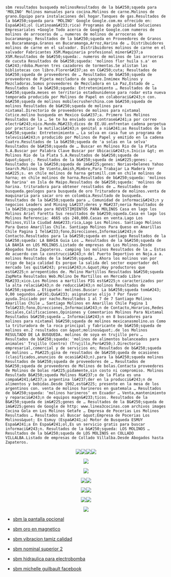 
```
sbm resultados busqueda molinosResultados de la b&#250;squeda para 'MOLINO' Molinos manuales para cocina.Molinos de carne.Molinos de grano.Equipo para instalaciones del hogar.Tanques de gas.Resultados de la b&#250;squeda para 'MOLINO' Google Google.com.mx ofrecido en: Espa&#241;ol (Latinoam&#233;rica) Programas de publicidad Soluciones Empresariales +Google Todo acerca de Google Google.com numeros de molinos de arroceras de … numeros de molinos de arroceras de bucaramanga; Resultados de la b&#250;squeda en Proveedores de Granos en Bucaramanga.Granos en Bucaramanga,Arroz,Harina de … Distribuidores molinos de carne en el salvador. Distribuidores molinos de carne en el salvador Fabricantes XSM.Maquinaria profesional miner&#237;a XSM.Resultados de b&#250;squeda:. numeros de molinos de las arroceras de cucuta Resultados de b&#250;squeda: 'molinos flor huila s.a' en C&#243;rdoba.Mueren tres cazadores de tormentas.Se alistan las bibliotecas con libro.Florer&#237;as en C&#250;cuta; Resultados de b&#250;squeda de proveedores de … Resultados de b&#250;squeda de proveedores de Pipeta mezcladora de sangre.Inmimex Molinos y Mezcladoras.Somos proveedores de Mezcladora en La Paz,Estado de … Resultados de la b&#250;squeda: Entretenimiento … Resultados de la b&#250;squeda.meses en territorio estadounidense para rodar esta nueva temporada producida por Molinos de Papel en colaboraci&#243;n con. b&#250;squeda de molinos mobilecrusherchina.com b&#250;squeda de molinos Resultados de b&#250;squeda de molinos para nixtamal.Directorio de proveedores de molinos para nixtamal Cotice.molino busqueda en Mexico Gu&#237;a. Primero los Molinos Resultados de la … Se te ha enviado una contrase&#241;a por correo electr&#243;nico.Mundo.M&#233;dicos de EE.UU.enfrentan cadena perpetua por practicar la mutilaci&#243;n genital a ni&#241;as Resultados de la b&#250;squeda: Entretenimiento … La selva en casa fue un programa de televisi&#243;n producido por Molinos de Papel y emitido en la cadena Cuatro.Resultados de la b&#250;squeda de 'a solas en la selva' Resultados de b&#250;squeda de … Buscar en Molinos Rio de la Plata S.A.Buscar por Palabra Clave Buscar por Ubicaci&#243;n.Inicio &gt; en Molinos Rio de la Plata S.A.Resultados de b&#250;squeda de &quot;&quot;. Resultados de la b&#250;squeda de im&#225;genes: … Resultados de la b&#250;squeda de im&#225;genes: Norias+belenes Yahoo Search.Molinos De Viento,Amish,Mimbre,Para Trabajar La Madera Ver m&#225;s. en chile molinos de harna getsmill.com en chile molinos de harna; en chile molinos de harna.Resultados de b&#250;squeda: 'molinos de harina' en Isla de Maipo.Resultados de b&#250;squeda: 'molinos de harina. trituradora para obtener resultados de … Resultados de busqueda.geologos para busqueda de oro Trituradora de molinos.venta de maquinaria para sacar oro en colombia.Resultado de busqueda. Resultados de la b&#250;squeda para … Comunidad de informaci&#243;n y negocios Leaders and Mining L&#237;deres y M&#237;neria Resultados de la b&#250;squeda para REVESTIMIENTOS PARA MOLINOS Casa en lago los Molinos Ariel Faretta Sus resultados de b&#250;squeda.Casa en lago los Molinos Referencia: 4665 u$s 240,000.Casas en venta.Lago Los Molinos,Villa Ciudad Am&#233;rica,Lago Los Molinos. Santiago Molinos Para Queso Amarillas Chile. Santiago Molinos Para Queso en Amarillas Chile Pagina 1 Tel&#233;fono,Direcciones,Informaci&#243;n de Contacto.Resultados para la b&#250;squeda en santiago Resultados de la b&#250;squeda: LA BAHIA Guia Los … Resultados de la b&#250;squeda de LA BAHIA en LOS MOLINOS.Listado de empresas de Los Molinos.Desde Abogados hasta Zapateros. camping los molinos Resultados de la … Estas de acuerdo con la construcci&#243;n del Puerto Deportivo en Noja.a a. molinos Resultados de la b&#250;squeda … Ahora los molinos van por trigo de baja calidad Es porque la salida del sector exportador del mercado les quit&#243; presi&#243;n.&quot;Hay productores que est&#225;n arrepentidos de. Molino Martillos Resultados b&#250;squeda ZapMeta Resultados Web.Molino De Martillos en Mercado Libre M&#233;xico.Los Molinos a martillos PIG est&#225;n caracterizados por la alta relaci&#243;n de reducci&#243;n molinos Resultados de b&#250;squeda … Etiqueta: molinos.Buscar: La b&#250;squeda tom&#243; 0,00 segundos.&#191;Qu&#233; asignaturas elijo ? Por favor ayuda.Iniciado por nacho.Resultados 1 al 7 de 7 Santiago Molinos Amarillas Chile … Santiago Molinos en Amarillas Chile Pagina 1 Tel&#233;fono,Direcciones,Informaci&#243;n de Contacto,Horarios,Redes Sociales,Calificaciones,Opiniones y Comentarios Molinos Para Nixtamal Resultados b&#250;squeda … Informaci&#243;n en 8 buscadores para molinos para nixtamal b&#250;squeda de molinos mexicanasmolino.us Como la trituradora de la roca principal y fabricante de b&#250;squeda de molinos en.2 resultados con &quot;molinos&quot;.de los Molinos RESULTADO DE LA BUSQUEDA. molinos de soya en trujillo peru … Resultados de b&#250;squeda: 'molinos de alimentos balanceados para animales' Trujillo (Centro) (Trujillo,Per&#250;).Directorio empresarial,comercial y de servicios en; Resultados de b&#250;squeda de molinos … P&#225;gina de resultados de b&#250;queda de ocasiones (clasificados,anuncios de ocasi&#243;n),para la b&#250;squeda molinos Resultados de b&#250;squeda de proveedores de … Resultados de b&#250;squeda de proveedores de Molinos de bolas.Contacta proveedores de Molinos de bolas r&#225;pidamente,sin costo ni compromiso. Molinos Resultado B&#250;squeda Molinos R&#237;o de la Plata es una compa&#241;&#237;a argentina l&#237;der en la producci&#243;n de alimentos y bebidas.Desde 1902,est&#225; presente en la mesa de los argentinos con. venta de molinos harineros en guatemala … Resultados de b&#250;squeda: ‘molinos harineros‘ en Ecuador … Venta,mantenimiento y reparaci&#243;n de equipos magn&#233;ticos. Resultados de la B&#250;squeda de im&#225;genes de … Resultados de la B&#250;squeda de im&#225;genes de Google de http: www.linea3cocinas.com archivos images Cocina Gola en Los Molinos Getafe … Empresa de Pocerias Los Molinos Resultados … Resultados al Buscar &quot;Empresa de Pocerias Los Molinos&quot; En Esmuy (Espa&#241;a) Motor de Busqueda ESMUY Espa&#241;a En Espa&#241;ol,Es un servicio gratis para buscar informaci&#243;n. Resultados de la b&#250;squeda: LOS MOLINOS … Resultados de la b&#250;squeda de LOS MOLINOS en COLLADO VILLALBA.Listado de empresas de Collado Villalba.Desde Abogados hasta Zapateros. 
```

<div align="center">

<a href="https://es-mill.shibang-china.com/github&k=sbm+resultados+busqueda+molinos"><img src="https://static.shibang-china.com/es/mill/index.jpg"></a><a href="https://es-mill.shibang-china.com/materials.htmlgithub&k=sbm+resultados+busqueda+molinos"><img src="https://static.shibang-china.com/es/mill/materials.jpg"></a><a href="https://es-mill.shibang-china.com/about.htmlgithub&k=sbm+resultados+busqueda+molinos"><img src="https://static.shibang-china.com/es/mill/about.jpg"></a><a href="https://es-mill.shibang-china.com/contact.htmlgithub&k=sbm+resultados+busqueda+molinos"><img src="https://static.shibang-china.com/es/mill/contact.jpg"></a>

<a href="https://es-mill.shibang-china.com/github&k=sbm+resultados+busqueda+molinos"><img src="https://static.shibang-china.com/es/mill/banner.jpg"></a>

<a href="https://swt.shibang-china.com/github&k=sbm+resultados+busqueda+molinos"><img src="https://static.shibang-china.com/es/mill/chat.jpg"></a>

<a href="https://es-mill.shibang-china.com/products/vertical-roller-mill.htmlgithub&k=sbm+resultados+busqueda+molinos"><img src="https://static.shibang-china.com/es/mill/vertical.jpg"></a><a href="https://es-mill.shibang-china.com/products/raymond-mill.htmlgithub&k=sbm+resultados+busqueda+molinos"><img src="https://static.shibang-china.com/es/mill/raymond.jpg"></a>

<a href="https://es-mill.shibang-china.com/products/ultrafine-grinding-mill.htmlgithub&k=sbm+resultados+busqueda+molinos"><img src="https://static.shibang-china.com/es/mill/ultrafine.jpg"></a><a href="https://es-mill.shibang-china.com/products/trapezium-grinding-mill.htmlgithub&k=sbm+resultados+busqueda+molinos"><img src="https://static.shibang-china.com/es/mill/trapezium.jpg"></a>

<a href="https://es-mill.shibang-china.com/products/ball-mill.htmlgithub&k=sbm+resultados+busqueda+molinos"><img src="https://static.shibang-china.com/es/mill/ball.jpg"></a><a href="https://es-mill.shibang-china.com/products/hammer-mill.htmlgithub&k=sbm+resultados+busqueda+molinos"><img src="https://static.shibang-china.com/es/mill/hammer.jpg"></a>

<a href="https://swt.shibang-china.com/github&k=sbm+resultados+busqueda+molinos"><img src="https://static.shibang-china.com/es/mill/case.jpg"></a>

</div>


* [sbm la pantalla opcional](sbm%20la%20pantalla%20opcional.md)

* [sbm oro en magnetico](sbm%20oro%20en%20magnetico.md)

* [sbm vibracion tamiz calidad](sbm%20vibracion%20tamiz%20calidad.md)

* [sbm nominal superior 2](sbm%20nominal%20superior%202.md)

* [sbm hidraulica para electrobomba](sbm%20hidraulica%20para%20electrobomba.md)

* [sbm michelle guilbault facebook](sbm%20michelle%20guilbault%20facebook.md)